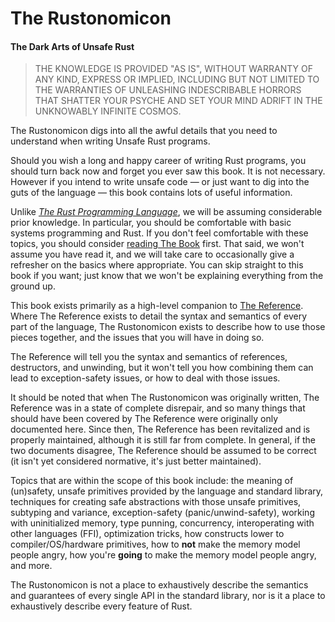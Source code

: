 # The Rustonomicon

#### The Dark Arts of Unsafe Rust

> THE KNOWLEDGE IS PROVIDED "AS IS", WITHOUT WARRANTY OF ANY KIND, EXPRESS OR IMPLIED,
INCLUDING BUT NOT LIMITED TO THE WARRANTIES OF UNLEASHING INDESCRIBABLE HORRORS THAT
SHATTER YOUR PSYCHE AND SET YOUR MIND ADRIFT IN THE UNKNOWABLY INFINITE COSMOS.

The Rustonomicon digs into all the awful details that you need to understand when
writing Unsafe Rust programs.

Should you wish a long and happy career of writing Rust programs, you should
turn back now and forget you ever saw this book. It is not necessary. However
if you intend to write unsafe code — or just want to dig into the guts of the
language — this book contains lots of useful information.

Unlike *[The Rust Programming Language][trpl]*, we will be assuming considerable
prior knowledge. In particular, you should be comfortable with basic systems
programming and Rust. If you don't feel comfortable with these topics, you
should consider [reading The Book][trpl] first. That said, we won't assume you
have read it, and we will take care to occasionally give a refresher on the
basics where appropriate. You can skip straight to this book if you want;
just know that we won't be explaining everything from the ground up.

This book exists primarily as a high-level companion to [The Reference][ref].
Where The Reference exists to detail the syntax and semantics of every part of
the language, The Rustonomicon exists to describe how to use those pieces together,
and the issues that you will have in doing so.

The Reference will tell you the syntax and semantics of references, destructors, and
unwinding, but it won't tell you how combining them can lead to exception-safety
issues, or how to deal with those issues.

It should be noted that when The Rustonomicon was originally written, The
Reference was in a state of complete disrepair, and so many things that should
have been covered by The Reference were originally only documented here. Since
then, The Reference has been revitalized and is properly maintained, although
it is still far from complete. In general, if the two documents disagree, The
Reference should be assumed to be correct (it isn't yet considered normative,
it's just better maintained).

Topics that are within the scope of this book include: the meaning of (un)safety,
unsafe primitives provided by the language and standard library, techniques for
creating safe abstractions with those unsafe primitives, subtyping and variance,
exception-safety (panic/unwind-safety), working with uninitialized memory,
type punning, concurrency, interoperating with other languages (FFI),
optimization tricks, how constructs lower to compiler/OS/hardware primitives,
how to **not** make the memory model people angry, how you're **going** to make the
memory model people angry, and more.

The Rustonomicon is not a place to exhaustively describe the semantics and guarantees
of every single API in the standard library, nor is it a place to exhaustively describe
every feature of Rust.

[trpl]: ../book/index.html
[ref]: ../reference/index.html
